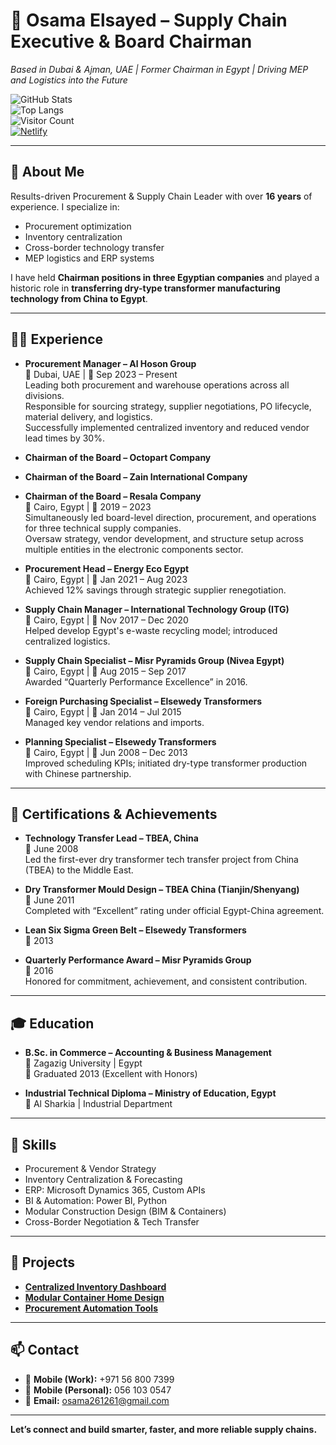 # 🚀 Osama Elsayed  – Supply Chain Executive & Board Chairman  
*Based in Dubai & Ajman, UAE | Former Chairman in Egypt | Driving MEP and Logistics into the Future*

![GitHub Stats](https://github-readme-stats.vercel.app/api?username=Osama261caryp&show_icons=true&theme=default)  
![Top Langs](https://github-readme-stats.vercel.app/api/top-langs?username=Osama261caryp&layout=compact)  
![Visitor Count](https://profile-counter.glitch.me/Osama261caryp/count.svg)  
[![Netlify](https://img.shields.io/badge/Deployed%20on-Netlify-00c7b7?logo=netlify)](https://www.netlify.com/)

---

## 👤 About Me

Results-driven Procurement & Supply Chain Leader with over **16 years** of experience. I specialize in:

- Procurement optimization  
- Inventory centralization  
- Cross-border technology transfer  
- MEP logistics and ERP systems  

I have held **Chairman positions in three Egyptian companies** and played a historic role in **transferring dry-type transformer manufacturing technology from China to Egypt**.

---

## 🧑‍💼 Experience

- **Procurement Manager – Al Hoson Group**  
  📍 Dubai, UAE | 📅 Sep 2023 – Present  
  Leading both procurement and warehouse operations across all divisions.  
  Responsible for sourcing strategy, supplier negotiations, PO lifecycle, material delivery, and logistics.  
  Successfully implemented centralized inventory and reduced vendor lead times by 30%.

- **Chairman of the Board – Octopart Company**  
- **Chairman of the Board – Zain International Company**  
- **Chairman of the Board – Resala Company**  
  📍 Cairo, Egypt | 📅 2019 – 2023  
  Simultaneously led board-level direction, procurement, and operations for three technical supply companies.  
  Oversaw strategy, vendor development, and structure setup across multiple entities in the electronic components sector.

- **Procurement Head – Energy Eco Egypt**  
  📍 Cairo, Egypt | 📅 Jan 2021 – Aug 2023  
  Achieved 12% savings through strategic supplier renegotiation.

- **Supply Chain Manager – International Technology Group (ITG)**  
  📍 Cairo, Egypt | 📅 Nov 2017 – Dec 2020  
  Helped develop Egypt's e-waste recycling model; introduced centralized logistics.

- **Supply Chain Specialist – Misr Pyramids Group (Nivea Egypt)**  
  📍 Cairo, Egypt | 📅 Aug 2015 – Sep 2017  
  Awarded “Quarterly Performance Excellence” in 2016.

- **Foreign Purchasing Specialist – Elsewedy Transformers**  
  📍 Cairo, Egypt | 📅 Jan 2014 – Jul 2015  
  Managed key vendor relations and imports.

- **Planning Specialist – Elsewedy Transformers**  
  📍 Cairo, Egypt | 📅 Jun 2008 – Dec 2013  
  Improved scheduling KPIs; initiated dry-type transformer production with Chinese partnership.

---

## 🏅 Certifications & Achievements

- **Technology Transfer Lead – TBEA, China**  
  📅 June 2008  
  Led the first-ever dry transformer tech transfer project from China (TBEA) to the Middle East.

- **Dry Transformer Mould Design – TBEA China (Tianjin/Shenyang)**  
  📅 June 2011  
  Completed with “Excellent” rating under official Egypt-China agreement.

- **Lean Six Sigma Green Belt – Elsewedy Transformers**  
  📅 2013  

- **Quarterly Performance Award – Misr Pyramids Group**  
  📅 2016  
  Honored for commitment, achievement, and consistent contribution.

---

## 🎓 Education

- **B.Sc. in Commerce – Accounting & Business Management**  
  📍 Zagazig University | Egypt  
  📅 Graduated 2013 (Excellent with Honors)

- **Industrial Technical Diploma – Ministry of Education, Egypt**  
  📍 Al Sharkia | Industrial Department

---

## 🔧 Skills

- Procurement & Vendor Strategy  
- Inventory Centralization & Forecasting  
- ERP: Microsoft Dynamics 365, Custom APIs  
- BI & Automation: Power BI, Python  
- Modular Construction Design (BIM & Containers)  
- Cross-Border Negotiation & Tech Transfer  

---

## 📂 Projects

- **[Centralized Inventory Dashboard](https://github.com/Osama261caryp/centralized-inventory)**  
- **[Modular Container Home Design](https://github.com/Osama261caryp/modular-architecture)**  
- **[Procurement Automation Tools](https://github.com/Osama261caryp/procurement-tools)**

---

## 📫 Contact

- 📱 **Mobile (Work):** +971 56 800 7399  
- 📱 **Mobile (Personal):** 056 103 0547  
- 📧 **Email:** osama261261@gmail.com  

---

**Let’s connect and build smarter, faster, and more reliable supply chains.**

